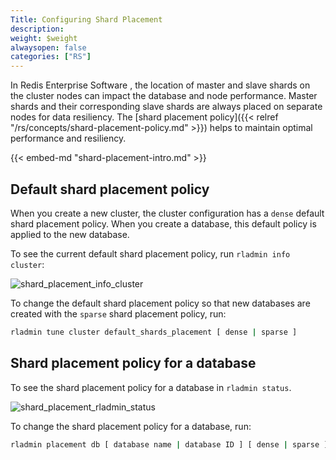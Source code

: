 ```yaml
---
Title: Configuring Shard Placement
description:
weight: $weight
alwaysopen: false
categories: ["RS"]
---
```

In Redis Enterprise Software , the location of master and slave shards on the cluster nodes can impact the database and node performance.
Master shards and their corresponding slave shards are always placed on separate nodes for data resiliency.
The [shard placement policy]({{< relref "/rs/concepts/shard-placement-policy.md" >}}) helps to maintain optimal performance and resiliency.

{{< embed-md "shard-placement-intro.md"  >}}

## Default shard placement policy

When you create a new cluster, the cluster configuration has a `dense` default shard placement policy.
When you create a database, this default policy is applied to the new database.

To see the current default shard placement policy, run `rladmin info cluster`:

![shard_placement_info_cluster](/images/rs/shard_placement_info_cluster.png)

To change the default shard placement policy so that new databases are created with the `sparse` shard placement policy, run:

```sh
rladmin tune cluster default_shards_placement [ dense | sparse ]
```

## Shard placement policy for a database

To see the shard placement policy for a database in `rladmin status`.

![shard_placement_rladmin_status](/images/rs/shard_placement_rladmin_status.png)

To change the shard placement policy for a database, run:

```sh
rladmin placement db [ database name | database ID ] [ dense | sparse ]
```
